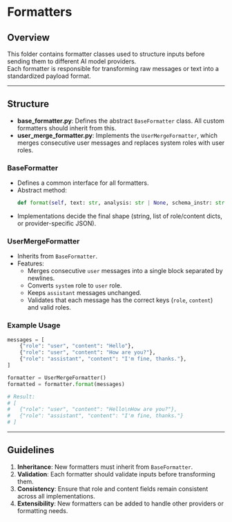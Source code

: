 # Formatters

## Overview
This folder contains formatter classes used to structure inputs before sending them to different AI model providers.  
Each formatter is responsible for transforming raw messages or text into a standardized payload format.

---

## Structure
- **base_formatter.py**: Defines the abstract `BaseFormatter` class. All custom formatters should inherit from this.
- **user_merge_formatter.py**: Implements the `UserMergeFormatter`, which merges consecutive user messages and replaces system roles with user roles.

### BaseFormatter
- Defines a common interface for all formatters.
- Abstract method:
  ```python
  def format(self, text: str, analysis: str | None, schema_instr: str, prompt_template: str | None) -> Any
  ```
- Implementations decide the final shape (string, list of role/content dicts, or provider-specific JSON).

### UserMergeFormatter
- Inherits from `BaseFormatter`.
- Features:
  - Merges consecutive `user` messages into a single block separated by newlines.
  - Converts `system` role to `user` role.
  - Keeps `assistant` messages unchanged.
  - Validates that each message has the correct keys (`role`, `content`) and valid roles.

### Example Usage
```python
messages = [
    {"role": "user", "content": "Hello"},
    {"role": "user", "content": "How are you?"},
    {"role": "assistant", "content": "I'm fine, thanks."},
]

formatter = UserMergeFormatter()
formatted = formatter.format(messages)

# Result:
# [
#   {"role": "user", "content": "Hello\nHow are you?"},
#   {"role": "assistant", "content": "I'm fine, thanks."}
# ]
```

---

## Guidelines
1. **Inheritance**: New formatters must inherit from `BaseFormatter`.
2. **Validation**: Each formatter should validate inputs before transforming them.
3. **Consistency**: Ensure that role and content fields remain consistent across all implementations.
4. **Extensibility**: New formatters can be added to handle other providers or formatting needs.
